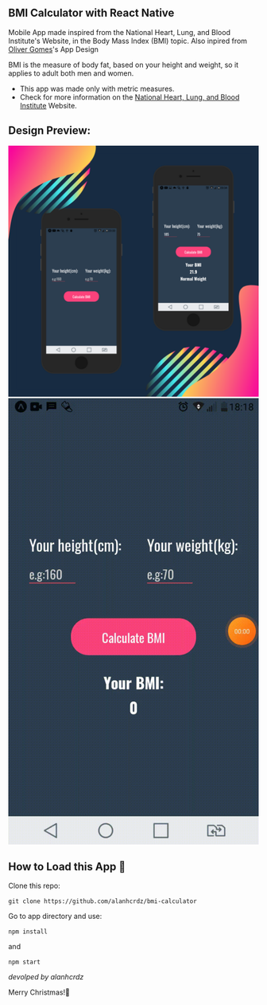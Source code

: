 ## BMI Calculator with React Native

Mobile App made inspired from the National Heart, Lung, and Blood Institute's Website, in the Body Mass Index (BMI) topic.
Also inpired from [Oliver Gomes](`https://github.com/oliver-gomes/react-native-bmi`)'s App Design

BMI is the measure of body fat, based on your height and weight, so it applies to adult both men and women.

- This app was made only with metric measures.
- Check for more information on the [National Heart, Lung, and Blood Institute](`https://www.nhlbi.nih.gov/health/educational/lose_wt/risk.htm`) Website.

## Design Preview:
![Preview](./assets/art.png)
![Gif](./assets/gif-bmi.gif)

## How to Load this App 👣

Clone this repo:
```
git clone https://github.com/alanhcrdz/bmi-calculator
```
Go to app directory and use:
```
npm install
```
and
```
npm start
```
<i>devolped by alanhcrdz</i>

Merry Christmas!🎄




